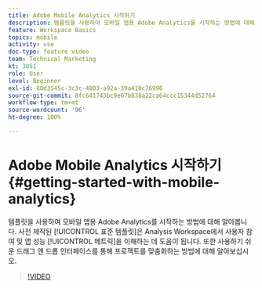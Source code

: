 ```yaml
---
title: Adobe Mobile Analytics 시작하기
description: 템플릿을 사용하여 모바일 앱용 Adobe Analytics를 시작하는 방법에 대해 알아봅니다. 사전 제작된 표준 템플릿은 Analysis Workspace에서 사용자 참여 및 앱 성능 메트릭을 이해하는 데 도움이 됩니다. 또한 사용하기 쉬운 드래그 앤 드롭 인터페이스를 통해 프로젝트를 맞춤화하는 방법에 대해 알아보십시오.
feature: Workspace Basics
topics: mobile
activity: use
doc-type: feature video
team: Technical Marketing
kt: 3051
role: User
level: Beginner
exl-id: 80d3545c-3c3c-4003-a92a-39a410c76996
source-git-commit: 8fc641743bc9e07b838a22ca64ccc15344d52764
workflow-type: tm+mt
source-wordcount: '96'
ht-degree: 100%

---
```


# Adobe Mobile Analytics 시작하기 {#getting-started-with-mobile-analytics}

템플릿을 사용하여 모바일 앱용 Adobe Analytics를 시작하는 방법에 대해 알아봅니다. 사전 제작된 [!UICONTROL 표준 템플릿]은 Analysis Workspace에서 사용자 참여 및 앱 성능 [!UICONTROL 메트릭]을 이해하는 데 도움이 됩니다. 또한 사용하기 쉬운 드래그 앤 드롭 인터페이스를 통해 프로젝트를 맞춤화하는 방법에 대해 알아보십시오.

>[!VIDEO](https://video.tv.adobe.com/v/33617/?quality=12&learn=on&captions=kor)
